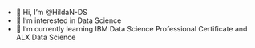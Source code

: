 - 👋 Hi, I’m @HildaN-DS
- 👀 I’m interested in Data Science
- 🌱 I’m currently learning IBM Data Science Professional Certificate and ALX Data Science


<!---
HildaN-DS/HildaN-DS is a ✨ special ✨ repository because its `README.md` (this file) appears on your GitHub profile.
You can click the Preview link to take a look at your changes.
--->
